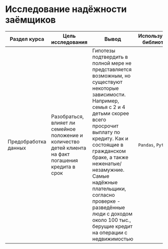 # Исследование надёжности заёмщиков

Раздел курса| Цель исследования | Вывод | Используемые библиотеки
------------- |------------------|---------------- | -----------------------
Предобработка данных |Разобраться, влияет ли семейное положение и количество детей клиента на факт погашения кредита в срок | Гипотезы подтвердить в полной мере не представляется возможным, но существуют некоторые зависимости. Например, семья с 2 и 4 детьми скорее всего просрочит выплату по кредиту. Как и состоящие в гражданском браке, а также неженатые/незамужние. Самые надёжные плательщики, согласно проверке - разведённые люди с доходом около 100 тыс., берущие кредит на операции с недвижимостью| `Pandas`, `Python`
